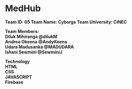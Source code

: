 # MedHub
<b>Team ID: 05
<b>Team Name: Cyborgs
<b>Team University: CINEC


<b>Team Members:</b>
<br>Diluk Mihiranga @dilukM
<br>Andrea Okeena @AndyKeena
<br>Udara Madusanka @MADUDARA
<br>Ishani Sewmini @SewminiJ

<b>Technology</b>
<br>HTML
<br>CSS
<br>JAVASCRIPT
<br>Firebase
